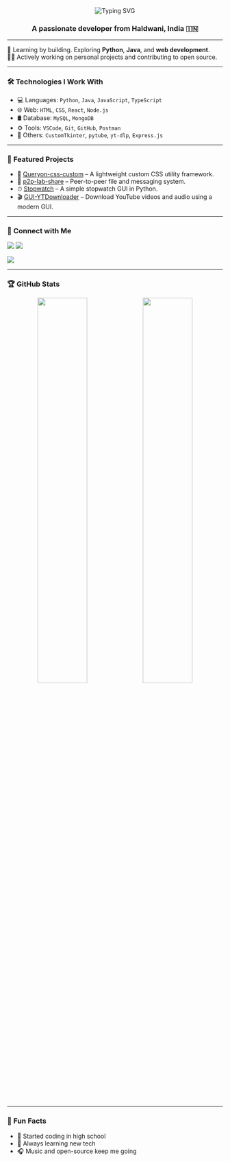 
<!-- HEADER SECTION -->
<div align="center">

<img src="https://readme-typing-svg.demolab.com?font=Fira+Code&size=28&duration=3000&pause=1000&color=4BC1D2&center=true&vCenter=true&width=700&lines=Hi+%F0%9F%91%8B%2C+I'm+Shubham+Loshali" alt="Typing SVG" />

<h3>A passionate developer from Haldwani, India 🇮🇳</h3>

</div>

<hr/>

🚀 Learning by building. Exploring **Python**, **Java**, and **web development**.  
🧑‍💻 Actively working on personal projects and contributing to open source.

---

### 🛠️ Technologies I Work With

- 💻 Languages: `Python`, `Java`, `JavaScript`, `TypeScript`
- 🌐 Web: `HTML`, `CSS`, `React`, `Node.js`
- 🛢️ Database: `MySQL`, `MongoDB`
- ⚙️ Tools: `VSCode`, `Git`, `GitHub`, `Postman`
- 🧰 Others: `CustomTkinter`, `pytube`, `yt-dlp`, `Express.js`

---

### 📌 Featured Projects

- 🔧 [Queryon-css-custom](https://github.com/Shubham-Loshali/Queryon-css-custom) – A lightweight custom CSS utility framework.
- 📡 [p2p-lab-share](https://github.com/Shubham-Loshali/p2p-lab-share) – Peer-to-peer file and messaging system.
- ⏱ [Stopwatch](https://github.com/Shubham-Loshali/Stopwatch) – A simple stopwatch GUI in Python.
- 🎬 [GUI-YTDownloader](https://github.com/Shubham-Loshali/GUI-YTDownloader) – Download YouTube videos and audio using a modern GUI.

---

### 🤝 Connect with Me

<a href="mailto:harshkhatri6081@gmail.com"><img src="https://img.shields.io/badge/Gmail-D14836?style=for-the-badge&logo=gmail&logoColor=white" /></a>
  <a href="https://www.linkedin.com/in/shubham-loshali-909a36339"><img src="https://img.shields.io/badge/-LinkedIn-blue?style=for-the-badge&logo=linkedin&logoColor=white"></a>

<a href="https://github.com/Shubham-Loshali"><img src="https://img.shields.io/badge/GitHub-100000?style=for-the-badge&logo=github&logoColor=white" /></a>

---

### 🏆 GitHub Stats

<p align="center">
  <img src="https://github-readme-stats.vercel.app/api?username=Shubham-Loshali&show_icons=true&theme=tokyonight" width="48%"/>
  <img src="https://github-readme-stats.vercel.app/api/top-langs/?username=Shubham-Loshali&layout=compact&theme=tokyonight" width="48%"/>
</p>

---

### 🎯 Fun Facts

- 🧠 Started coding in high school
- 🌱 Always learning new tech
- 🎧 Music and open-source keep me going


